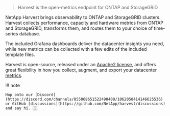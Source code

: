 > Harvest is the open-metrics endpoint for ONTAP and StorageGRID

NetApp Harvest brings observability to ONTAP and StorageGRID clusters.
Harvest collects performance, capacity and hardware metrics from ONTAP and StorageGRID,
transforms them, and routes them to your choice of time-series database.

The included Grafana dashboards deliver the datacenter insights you need, while
new metrics can be collected with a few edits of the included template files.

Harvest is open-source, released under an [Apache2 license](https://github.com/NetApp/harvest/blob/main/LICENSE),
and offers great flexibility in how you collect, augment, and export your
datacenter [metrics](https://netapp.github.io/harvest/latest/ontap-metrics/).

!!! note

    Hop onto our [Discord](https://discord.com/channels/855068651522490400/1062050414146625536) 
    or GitHub [discussions](https://github.com/NetApp/harvest/discussions) and say hi. 👋🏽
